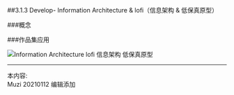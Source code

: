 ##3.1.3 Develop- Information Architecture & lofi（信息架构 & 低保真原型）

###概念




###作品集应用

![Information Architecture lofi 信息架构 低保真原型](http://kitpic.makebi.net/2021/ixd_23.jpg)





---
本内容:  
Muzi 20210112 编辑添加
